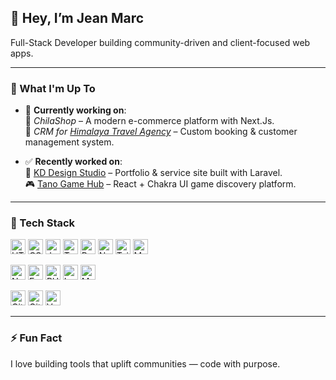 ## 👋 Hey, I’m Jean Marc

Full-Stack Developer building community-driven and client-focused web apps.

---

### 🚧 What I'm Up To

- 🔧 **Currently working on**:  
  🛒 *ChilaShop* – A modern e-commerce platform with Next.Js.  
  🧭 *CRM for [Himalaya Travel Agency](https://himalayatravel.net)* – Custom booking & customer management system.

- ✅ **Recently worked on**:  
  🎨 [KD Design Studio](https://kddesignstudio.net/) – Portfolio & service site built with Laravel.  
  🎮 [Tano Game Hub](https://tano-game-hub.vercel.app/) – React + Chakra UI game discovery platform.

---

### 🧰 Tech Stack

<p align="left">
  <!-- Frontend -->
  <img src="https://cdn.jsdelivr.net/gh/devicons/devicon/icons/html5/html5-original.svg" height="24" alt="HTML5" />
  <img src="https://cdn.jsdelivr.net/gh/devicons/devicon/icons/css3/css3-original.svg" height="24" alt="CSS3" />
  <img src="https://cdn.jsdelivr.net/gh/devicons/devicon/icons/javascript/javascript-original.svg" height="24" alt="JavaScript" />
  <img src="https://cdn.jsdelivr.net/gh/devicons/devicon/icons/typescript/typescript-original.svg" height="24" alt="TypeScript" />
  <img src="https://cdn.jsdelivr.net/gh/devicons/devicon/icons/react/react-original.svg" height="24" alt="React" />
  <img src="https://cdn.jsdelivr.net/gh/devicons/devicon/icons/nextjs/nextjs-original.svg" height="24" alt="Next.js" />
  <img src="https://raw.githubusercontent.com/devicons/devicon/master/icons/tailwind/tailwindcss-original.svg" height="24" alt="Tailwind CSS" />
  <img src="https://cdn.jsdelivr.net/gh/devicons/devicon/icons/materialui/materialui-original.svg" height="24" alt="Material UI" />
</p>

<p align="left">
  <!-- Backend -->
  <img src="https://cdn.jsdelivr.net/gh/devicons/devicon/icons/nodejs/nodejs-original.svg" height="24" alt="Node.js" />
  <img src="https://cdn.jsdelivr.net/gh/devicons/devicon/icons/express/express-original.svg" height="24" alt="Express" />
  <img src="https://cdn.jsdelivr.net/gh/devicons/devicon/icons/php/php-original.svg" height="24" alt="PHP" />
  <img src="https://cdn.jsdelivr.net/gh/devicons/devicon/icons/laravel/laravel-original.svg" height="24" alt="Laravel" />
  <img src="https://cdn.jsdelivr.net/gh/devicons/devicon/icons/mysql/mysql-original.svg" height="24" alt="MySQL" />
</p>

<p align="left">
  <!-- Other tools -->
  <img src="https://cdn.jsdelivr.net/gh/devicons/devicon/icons/git/git-original.svg" height="24" alt="Git" />
  <img src="https://cdn.jsdelivr.net/gh/devicons/devicon/icons/github/github-original.svg" height="24" alt="GitHub" />
  <img src="https://cdn.jsdelivr.net/gh/devicons/devicon/icons/vercel/vercel-original.svg" height="24" alt="Vercel" />
</p>

---

### ⚡ Fun Fact  
I love building tools that uplift communities — code with purpose.
